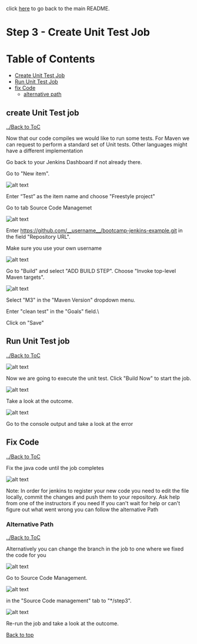click [here](../README.md#table-of-contents) to go back to the main README. 

# Step 3 - Create Unit Test Job

# Table of Contents
- [Create Unit Test Job](#create-unit-test-job)
- [Run Unit Test Job](#run-unit-test-job)
- [fix Code](#fix-code)
  - [alternative path](#alternative-path)

## create Unit Test job

[../Back to ToC](#table-of-contents)

Now that our code compiles we would like to run some tests. For Maven we can request to perform a standard set of Unit tests. Other languages might have a different implementation

Go back to your Jenkins Dashboard if not already there.

Go to "New item". 

![alt text](/docs/images/Step3/Step3-1.png "Logo Title Text 1")

Enter “Test” as the item name and choose "Freestyle project"

Go to tab Source Code Managemet

![alt text](/docs/images/Step3/Step3-2.png "Logo Title Text 1")

Enter https://github.com/__username__/bootcamp-jenkins-example.git in the field "Repository URL".

Make sure you use your own username

![alt text](/docs/images/Step3/Step3-3.png "Logo Title Text 1")

Go to "Build" and select "ADD BUILD STEP". 
Choose "Invoke top-level Maven targets".

![alt text](/docs/images/Step3/Step3-4.png "Logo Title Text 1")

Select "M3" in the "Maven Version" dropdown menu.

Enter "clean test" in the "Goals" field.\

Click on "Save"

## Run Unit Test job

[../Back to ToC](#table-of-contents)

![alt text](/docs/images/Step3/Step3-5.png "Logo Title Text 1")

Now we are going to execute the unit test. Click "Build Now" to start the job.


![alt text](/docs/images/Step3/Step3-6.png "Logo Title Text 1")

Take a look at the outcome.

![alt text](/docs/images/Step3/Step3-7.png "Logo Title Text 1")

Go to the console output and take a look at the error

## Fix Code

[../Back to ToC](#table-of-contents)

Fix the java code until the job completes

![alt text](/docs/images/Step3/Step3-8.png "Logo Title Text 1")

Note: 
In order for jenkins to register your new code you need to edit the file locally, commit the changes and push them to your repository. 
Ask help from one of the instructors if you need
If you can't wait for help or can't figure out what went wrong you can follow the alternative Path


### Alternative Path

[../Back to ToC](#table-of-contents)

Alternatively you can change the branch in the job to one where we fixed the code for you

![alt text](/docs/images/Step3/Step3-alt-1.png "Logo Title Text 1")

Go to Source Code Management.

![alt text](/docs/images/Step3/Step3-alt-2.png "Logo Title Text 1")

in the "Source Code management" tab to "*/step3".

![alt text](/docs/images/Step3/Step3-alt-3.png "Logo Title Text 1")

Re-run the job and take a look at the outcome.


[Back to top](#table-of-contents)